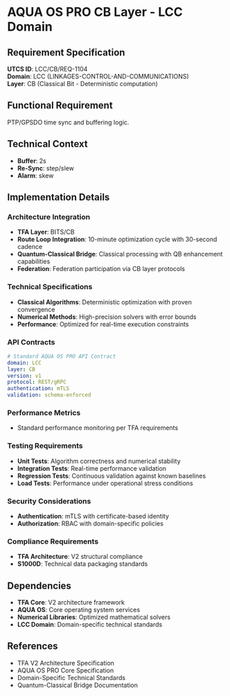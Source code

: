 # AQUA OS PRO CB Layer - LCC Domain

## Requirement Specification

**UTCS ID**: LCC/CB/REQ-1104  
**Domain**: LCC (LINKAGES-CONTROL-AND-COMMUNICATIONS)  
**Layer**: CB (Classical Bit - Deterministic computation)  

## Functional Requirement

PTP/GPSDO time sync and buffering logic.

## Technical Context

- **Buffer**: 2s
- **Re-Sync**: step/slew
- **Alarm**: skew


## Implementation Details

### Architecture Integration
- **TFA Layer**: BITS/CB
- **Route Loop Integration**: 10-minute optimization cycle with 30-second cadence
- **Quantum-Classical Bridge**: Classical processing with QB enhancement capabilities
- **Federation**: Federation participation via CB layer protocols

### Technical Specifications

- **Classical Algorithms**: Deterministic optimization with proven convergence
- **Numerical Methods**: High-precision solvers with error bounds
- **Performance**: Optimized for real-time execution constraints

### API Contracts


```yaml
# Standard AQUA OS PRO API Contract
domain: LCC
layer: CB
version: v1
protocol: REST/gRPC
authentication: mTLS
validation: schema-enforced
```

### Performance Metrics

- Standard performance monitoring per TFA requirements

### Testing Requirements

- **Unit Tests**: Algorithm correctness and numerical stability
- **Integration Tests**: Real-time performance validation
- **Regression Tests**: Continuous validation against known baselines
- **Load Tests**: Performance under operational stress conditions

### Security Considerations

- **Authentication**: mTLS with certificate-based identity
- **Authorization**: RBAC with domain-specific policies

### Compliance Requirements

- **TFA Architecture**: V2 structural compliance
- **S1000D**: Technical data packaging standards

## Dependencies

- **TFA Core**: V2 architecture framework
- **AQUA OS**: Core operating system services
- **Numerical Libraries**: Optimized mathematical solvers
- **LCC Domain**: Domain-specific technical standards

## References

- TFA V2 Architecture Specification
- AQUA OS PRO Core Specification
- Domain-Specific Technical Standards
- Quantum-Classical Bridge Documentation
